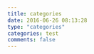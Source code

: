 ```yaml
---
title: categories
date: 2016-06-26 08:13:28
type: "categories"
categories: test
comments: false
---
```

